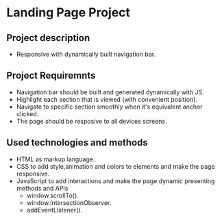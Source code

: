 # Landing Page Project


## Project description

* Responsive with dynamically built navigation bar.

## Project Requiremnts

* Navigation bar should be built and generated dynamically with JS. 
* Highlight each section that is viewed (with convenient position).
* Navigate to specific section smoothly when it's equivalent anchor clicked.
* The page should be resposive to all devices screens.

## Used technologies and methods

* HTML as markup language.
* CSS to add style,animation and colors to elements and make the page responsive.
* JavaScript to add interactions and make the page dynamic presenting  methods and APIs
    * window.scrollTo().
    * window.IntersectionObserver. 
    * addEventListener().


